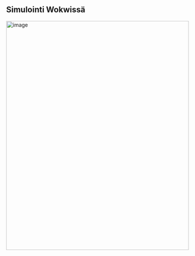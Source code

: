 ## Simulointi Wokwissä
<img width="491" height="617" alt="image" src="https://github.com/user-attachments/assets/c4f2a5ca-2608-48f3-b1c9-344aa306b42a" />
